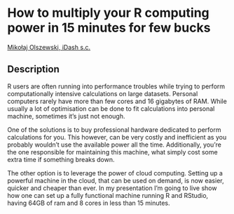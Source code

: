 # How to multiply your R computing power in 15 minutes for few bucks

[Mikołaj	Olszewski,	iDash s.c.]()

## Description

R users are often running into performance troubles while trying to perform computationally intensive calculations on large datasets. Personal computers rarely have more than few cores and 16 gigabytes of RAM. While usually a lot of optimisation can be done to fit calculations into personal machine, sometimes it’s just not enough.

One of the solutions is to buy professional hardware dedicated to perform calculations for you. This however, can be very costly and inefficient as you probably wouldn’t use the available power all the time. Additionally, you’re the one responsible for maintaining this machine, what simply cost some extra time if something breaks down.

The other option is to leverage the power of cloud computing. Setting up a powerful machine in the cloud, that can be used on demand, is now easier, quicker and cheaper than ever. In my presentation I’m going to live show how one can set up a fully functional machine running R and RStudio, having 64GB of ram and 8 cores in less than 15 minutes.


